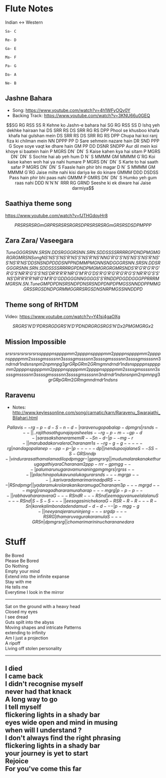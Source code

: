 # Flute Notes

Indian <-> Western

```
Sa- C

Re- D

Ga- E

Ma- F

Pa- G

Da- A

Ne- B
```

## Jashne Bahara

- Song: <https://www.youtube.com/watch?v=4h1WFyOQv0Y>
- Backing Track: <https://www.youtube.com/watch?v=3KNU66u0GEQ>

```math
SG RG RSS SS R
Kehne ko Jashn-e bahara hai

SG RG RSS SS D
Ishq yeh dekhke hairaan hai

DS SRR RS DS SRR RG RS DPP
Phool se khusboo khafa khafa hai gulshan mein

DS SRR RS DS SRR RG RS DPP
Chupa hai koi ranj fiza ki chilman mein


NN DPPP PP D
Sare sehmein nazare hain

DR SND PPP G
Soye soye vaqt ke dhare hain

GM PP DD DSNR SNDPP
Aur dil mein koi khoye si baatein  hain

P MGRS DN` DN` S
Kaise kahen kya hai sitam

P MGRS DN` DN` S
Sochte hai ab yeh hum

D N` S MMMM GM MMMM G`RG
Koi kaise kahen woh hai ya nahi humare

P MGRS DN` DN` S
Karte to hai saath safar

P MGRS DN` DN` S
Faasle hain phir bhi magar

D N` S MMMM GM MMMM G`RG
Jaise milte nahi kisi dariya ke do kinare

GMMM DDD DSDSS
Pass hain phir bhi paas nahi

GMMM P GMRS DN` DN` S
Humko yeh gum raas nahi

DDD N`N`N` RRR RG GRND
Seeshe ki ek diware hai Jaise darmiya
```

## Saathiya theme song

<https://www.youtube.com/watch?v=fJTHGdqyHr8>

```math
P R S R S R S 

R G m G R 

P R S R S R S 

R G R S D 

P R S R S R S 

R G m G R 

S R S D S D

P M P P P
```

## Zara Zara/ Vaseegara

```math
Tune
GGG  RSN  N.SR  SN.D

DSR  GGG  RSN  N.SR  N.SD

D SSSS   RRRR   GPDN   D   PMG   MG  RGRGM   RSN

Song
NS’   NS’   S’NS’R’NS’   S’NS’R’NS’

NN G’R’G’S’NS’ NS’

S’NS’R’NS’ S’NS’R’NS’

DD SNS N DPD

D DSNP

P NDM

M PMG

N NSN D

GGG  RSN  N.SR  SN.D

DSR  GGG  RSN  N.SR  N.SD

D SSSS   RRRR   GPDN   D   PMG   MG  RGRGM   RSN

DS’   R’G’   R’G’   R’G’  R’G’S’N

R’R’G’   S’S’NS’D   R’R’R’R’   NR’G’M’   R’G’

DS’   R’G’   R’G’   R’G’  R’G’S’N

R’R’G’   S’S’NS’D

R’R’R’R’   NR’G’M’   R’G’

GDDGG   GNNGG

GG S’S’R ND DPD

GDDGG  GPPRR

RMM   GR   SN.   SN.

Tune
GMPD 
PDN SRSND
PDN SRSND
PDN PDPMG

SS NN DD PP MM GG RS SRG

SD ND PGR
MM GG RR SRG

SD NS NR PMG
SS NN DD P D
```

## Theme song of RHTDM

Video: https://www.youtube.com/watch?v=Y41si4gaOXg

```math
SR G R S’N’D’P DR

S R GDGR S’N’D’P DND

RG RG S RG S’N’D x2
P M GMG R G x2
```

## Mission Impossible 

```math

srsrsrsrsrsrsrsrs s

p p p p n s     p p p p m m2
p p p p n s     p p p p m m2
p p p p n s     p p p p m m2
p p p p n s     p p p p m m2

s s s s g m     s s s s n n3
s s s s g m     s s s s n n3
s s s s g m     s s s s n n3
s s s s g m     s s s s n n3

ndr ndr1 nds ns
npm2 npm npg3 gr
GRp GRm2 GRm gm
ndr ndr1 nds ns

p p p p n s     p p p p m m2
p p p p n s     p p p p m m2
p p p p n s     p p p p m m2
p p p p n s     p p p p m m2

s s s s g m     s s s s n n3
s s s s g m     s s s s n n3
s s s s g m     s s s s n n3
s s s s g m     s s s s n n3

ndr ndr1 nds ns
npm2 npm npg3 gr
GRp GRm2 GRm gm
ndr ndr1 nds ns

```

## Raravenu

- Notes: <http://www.keylessonline.com/song/carnatic/karn/Raravenu_Swarajathi_Bilahari.html>

```math 
Pallavi

s   -   -   r   g   -   p   -     d   -   S   -   n   -   d   -  |
ra          ra  ve      nu        go      pa      ba      la

p   -   d   p   m   g   r   s   | r   s   n   d   s   -   -   -  ||
             .   .
ra      ji  tha sa  th  gu  na    ja  ya  shee    la

s   -   -   r   g   -   p   -     m   -   -   g   p   -   d   -   |
sa          ra  sa      ksha      ne          ra  me      mi

R   -   -   S   n   -   d   -   | p   -   -   m   g   -   r   -   ||
ma          ru  ba      da        ko          rva le      ra

Charanam 1

s   -   -   r   g   -   g   -     g   -   -   -   -   -   r   g   |
nan         da  go      pa        la        ne

p   -   -   p   p   -   p   -   | p   -   -   -   -   -   d   p   ||
nen         du  poo     ja        la        ne

S   -   -   S   S   -   S   -     G   R   S   n   n   d   p   -   |
vin         du  ra      ra        sa  tha ma  la  ma  di  lo

p   d   p   m   g   g   r   -   | g   p   m   g   r   s   r   g   ||
mu  du  ma  la  ra  ka  na        ke  thu ru  ga  ga  thi ya  ra

Charanam 2

p   p   p   -   r   r   r   -     g   p   m   g   g   -   -   -   |
pa  lu  ma      ru  nu  ga        ra  va  mu  na  nin

g   p   m   g   m   g   r   s   | r   g   r   s   s   -   -   -   ||
pi  la  chi na  pa  lu  ka  vu    na  lu  ka  gu  ra

r   s   n   d   s   -   -   -     m   g   r   g   p   -   -   -   |
        .   .
ka  ri  va  ra  da  ma  ri  ma  ri  na

d   p   d   R   S   -   -   -   | R   S   n   d   p   m   g   r   ||
ya  da  ra  mu  kro la  ra  ka  ni  ka  ra  mu  ga

Charanam 3

p   -   -   -   m   g   r   g     d   -   -   -   m   g   r   g   |
ra              na  ga  dha ra    ra              mu  ra  ha  ra

p   -   -   -   m   g   r   g   | p   -   p   -   p   -   -   -   ||
ra              bha va  ha  ra    ra      ve      ra

G   -   -   -   R   S   n   d     R   -   -   -   R   S   n   d   |
ee              ma  gu  va  nu    ee              la  la  la  nu

S   -   -   -   R   S   n   d   | S   -   S   -   S   -   -   -   ||
ee              so  ga  si  ni    che     ko      ra

G   -   R   S   R   -   R   -     R   -   -   -   R   -   S   n   |
ko      re  ka  lim     bon       da              den     da  mu

d   -   d   -   d   -   -   -   | p   -   m   g   g   -   g   -   ||
nee     ya      na  je      ra  nu  nin     jen

g   -   -   -   s   r   g   d     p   -   -   -   R   S   R   G   |
tha             ma  ru  va  gu    ra              ka  ra  mu  la

S   -   -   -   G   R   S   n   | d   p   m   g   r   s   r   g   ||
cho             ma  ri  ma  ri    ni  nu  cha ra  na  ne  da  ra
```


# Stuff

Be Bored\
Please Be Bored\
Do Nothing\
Empty your mind\
Extend into the infinite expanse\
Stay with me\
He tells me\
Everytime I look in the mirror

----

Sat on the ground with a heavy head\
Closed my eyes\
I see dread\
Guts spilt into the abyss\
Moving shapes and intricate Patterns\
extending to infinity\
Am I just a projection\
A ripoff\
Living off stolen personality

----
I died\
I came back\
I didn't recognise myself\
never had that knack\
A long way to go\
I tell myself\
flickering lights in a shady bar\
eyes wide open and mind in musing\
when will I understand ?\
I don't always find the right phrasing\
flickering lights in a shady bar\
your journey is yet to start\
Rejoice\
For you've come this far
----
